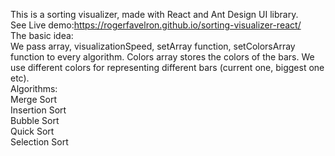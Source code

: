 This is a sorting visualizer, made with React and Ant Design UI library.</br>
See Live demo:https://rogerfavelron.github.io/sorting-visualizer-react/ </br>
The basic idea:</br>
We pass array, visualizationSpeed, setArray function, setColorsArray function to every algorithm. Colors array stores the colors of the bars. We use different colors for representing different bars (current one, biggest one etc). </br>
Algorithms:</br>
Merge Sort</br>
Insertion Sort</br>
Bubble Sort</br>
Quick Sort</br>
Selection Sort</br>
</br>
</br>

